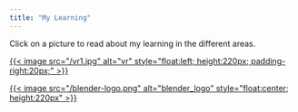 ```yaml
---
title: "My Learning"
---
```


Click on a picture to read about my learning in the different areas.

[{{< image src="/vr1.jpg" alt="vr" style="float:left; height:220px; padding-right:20px;" >}}](../vr/vr)

[{{< image src="/blender-logo.png" alt="blender_logo" style="float:center; height:220px" >}}](../beginning-vr)

<!-- {{< youtube w7Ft2ymGmfc >}} -->